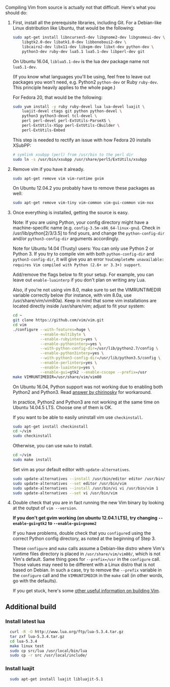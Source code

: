 Compiling Vim from source is actually not that difficult.
Here's what you should do:

1. First, install all the prerequisite libraries, including Git.
   For a Debian-like Linux distribution like Ubuntu,
   that would be the following:

    ```sh
    sudo apt-get install libncurses5-dev libgnome2-dev libgnomeui-dev \
        libgtk2.0-dev libatk1.0-dev libbonoboui2-dev \
        libcairo2-dev libx11-dev libxpm-dev libxt-dev python-dev \
        python3-dev ruby-dev lua5.1 lua5.1-dev libperl-dev git
    ```

    On Ubuntu 16.04, `liblua5.1-dev` is the lua dev package name not `lua5.1-dev`.

   (If you know what languages you'll be using, feel free to leave out
   packages you won't need, e.g. Python2 `python-dev` or Ruby `ruby-dev`.
   This principle heavily applies to the whole page.)

    For Fedora 20, that would be the following:

    ```sh
    sudo yum install -y ruby ruby-devel lua lua-devel luajit \
        luajit-devel ctags git python python-devel \
        python3 python3-devel tcl-devel \
        perl perl-devel perl-ExtUtils-ParseXS \
        perl-ExtUtils-XSpp perl-ExtUtils-CBuilder \
        perl-ExtUtils-Embed
    ```

    This step is needed to rectify an issue with how Fedora 20 installs XSubPP:

    ```sh
    # symlink xsubpp (perl) from /usr/bin to the perl dir
    sudo ln -s /usr/bin/xsubpp /usr/share/perl5/ExtUtils/xsubpp 
    ```

2. Remove vim if you have it already.

    ```sh
    sudo apt-get remove vim vim-runtime gvim
    ```

    On Ubuntu 12.04.2 you probably have to remove these packages as well:

    ```sh
    sudo apt-get remove vim-tiny vim-common vim-gui-common vim-nox
    ```

3. Once everything is installed, getting the source is easy.

   Note: If you are using Python, your config directory might have
   a machine-specific name (e.g. `config-3.5m-x86_64-linux-gnu`).
   Check in /usr/lib/python[2/3/3.5] to find yours, and change
   the `python-config-dir` and/or `python3-config-dir` arguments accordingly.

   Note for Ubuntu 14.04 (Trusty) users: You can only use Python 2 or Python 3. If you try to compile vim with both `python-config-dir` and `python3-config-dir`, it will give you an error `YouCompleteMe unavailable: requires Vim compiled with Python (2.6+ or 3.3+) support`.

    Add/remove the flags below to fit your setup. For example, you can leave out
    `enable-luainterp` if you don't plan on writing any Lua.

   Also, if you're not using vim 8.0,
   make sure to set the VIMRUNTIMEDIR variable correctly below
   (for instance, with vim 8.0a, use /usr/share/vim/vim80a).
   Keep in mind that some vim installations are located directly
   inside /usr/share/vim; adjust to fit your system:

    ```sh
    cd ~
    git clone https://github.com/vim/vim.git
    cd vim
    ./configure --with-features=huge \
                --enable-multibyte \
                --enable-rubyinterp=yes \
                --enable-pythoninterp=yes \
                --with-python-config-dir=/usr/lib/python2.7/config \
                --enable-python3interp=yes \
                --with-python3-config-dir=/usr/lib/python3.5/config \
                --enable-perlinterp=yes \
                --enable-luainterp=yes \
                --enable-gui=gtk2 --enable-cscope --prefix=/usr
    make VIMRUNTIMEDIR=/usr/share/vim/vim80
    ```
    On Ubuntu 16.04, Python support was not working due to enabling both Python2 and Python3. Read [answer by chirinosky](http://stackoverflow.com/questions/23023783/vim-compiled-with-python-support-but-cant-see-sys-version) for workaround.

    In practice, Python2 and Python3 are not working at the same time on Ubuntu 14.04.5 LTS. Choose one of them is OK. 

    If you want to be able to easily uninstall vim use `checkinstall`.

    ```sh
    sudo apt-get install checkinstall
    cd ~/vim
    sudo checkinstall
    ```

    Otherwise, you can use `make` to install.

    ```sh
    cd ~/vim
    sudo make install
    ```

    Set vim as your default editor with `update-alternatives`.

    ```sh
    sudo update-alternatives --install /usr/bin/editor editor /usr/bin/vim 1
    sudo update-alternatives --set editor /usr/bin/vim
    sudo update-alternatives --install /usr/bin/vi vi /usr/bin/vim 1
    sudo update-alternatives --set vi /usr/bin/vim
    ```

4. Double check that you are in fact running the new Vim binary by looking at
   the output of `vim --version`.

    **If you don't get gvim working (on ubuntu 12.04.1 LTS), try changing
    `--enable-gui=gtk2` to `--enable-gui=gnome2`**

    If you have problems, double check that you `configure`d using the correct Python config
    directory, as noted at the beginning of Step 3.

    These `configure` and `make` calls assume a Debian-like distro where Vim's
    runtime files directory is placed in `/usr/share/vim/vim80/`,
    which is not Vim's default. Same thing goes for `--prefix=/usr` in the 
    `configure` call. Those values may need to be different with a Linux 
    distro that is not based on Debian. In such a case, try to remove the 
    `--prefix` variable in the `configure` call and the `VIMRUNTIMEDIR` in the
    `make` call (in other words, go with the defaults).

    If you get stuck, here's some [other useful information on building Vim](http://vim.wikia.com/wiki/Building_Vim).


## Additional build

### Install latest lua
```bash
  curl -R -O http://www.lua.org/ftp/lua-5.3.4.tar.gz
  tar zxf lua-5.3.4.tar.gz
  cd lua-5.3.4
  make linux test
  sudo cp src/lua /usr/local/bin/lua
  sudo cp -r src /usr/local/include/
```

### Install luajit
```bash
  sudo apt-get install luajit libluajit-5.1
```